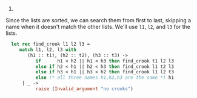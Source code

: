 1.
  Since the lists are sorted, we can search them from first to last, skipping a name when it doesn't
  match the other lists.  We'll use `l1`, `l2`, and `l3` for the lists.
  
```ocaml
  let rec find_crook l1 l2 l3 =
     match l1, l2, l3 with
        (h1 :: t1), (h2 :: t2), (h3 :: t3) ->
           if      h1 < h2 || h1 < h3 then find_crook t1 l2 l3
           else if h2 < h1 || h2 < h3 then find_crook l1 t2 l3
           else if h3 < h1 || h3 < h2 then find_crook l1 l2 t3
           else (* all three names h1,h2,h3 are the same *) h1
      | _ ->
           raise (Invalid_argument "no crooks")
```

